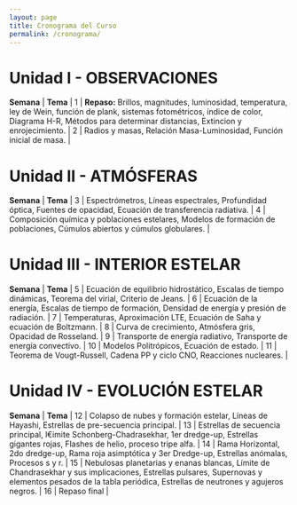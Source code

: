 ```yaml
---
layout: page
title: Cronograma del Curso
permalink: /cronograma/
---
```



# **Unidad I - OBSERVACIONES**

**Semana** | **Tema** |
1 | **Repaso:** Brillos, magnitudes, luminosidad, temperatura, ley de Wein, función de plank, sistemas fotométricos, índice de color, Diagrama H-R, Métodos para determinar distancias, Extincion y enrojecimiento. |
2 | Radios y masas, Relación Masa-Luminosidad, Función inicial de masa. |

# **Unidad II - ATMÓSFERAS**

**Semana** | **Tema** |
3 | Espectrómetros, Líneas espectrales, Profundidad óptica, Fuentes de opacidad, Ecuación de transferencia radiativa. | 
4 | Composición química y poblaciones estelares, Modelos de formación de poblaciones, Cúmulos abiertos y cúmulos globulares. |

# **Unidad III - INTERIOR ESTELAR**

**Semana** | **Tema** |
5 | Ecuación de equilibrio hidrostático, Escalas de tiempo dinámicas, Teorema del virial, Criterio de Jeans. | 
6 | Ecuación de la energía, Escalas de tiempo de formación, Densidad de energía y presión de radiación. |
7 | Temperaturas, Aproximación LTE, Ecuación de Saha y ecuación de Boltzmann. |
8 | Curva de crecimiento, Atmósfera gris, Opacidad de Rosseland. |
9 | Transporte de energía radiativo, Transporte de energía convectivo. |
10 | Modelos Politrópicos, Ecuación de estado. |
11 | Teorema de Vougt-Russell, Cadena PP y ciclo CNO, Reacciones nucleares. |

# **Unidad IV - EVOLUCIÓN ESTELAR**

**Semana** | **Tema** |
12 | Colapso de nubes y formación estelar, Líneas de Hayashi, Estrellas de pre-secuencia principal. | 
13 | Estrellas de secuencia principal, l€imite Schonberg-Chadrasekhar, 1er dredge-up, Estrellas gigantes rojas, Flashes de helio, proceso tripe alfa. |
14 | Rama Horizontal, 2do dredge-up, Rama roja asimptótica y 3er Dredge-up, Estrellas anómalas, Procesos s y r. |
15 | Nebulosas planetarias y enanas blancas, Límite de Chandrasekhar y sus implicaciones, Estrellas pulsares, Supernovas y elementos pesados de la tabla periódica, Estrellas de neutrones y agujeros negros. |
16 | Repaso final |

